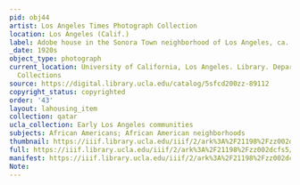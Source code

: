 ```yaml
---
pid: obj44
artist: Los Angeles Times Photograph Collection
location: Los Angeles (Calif.)
label: Adobe house in the Sonora Town neighborhood of Los Angeles, ca. 1920s
_date: 1920s
object_type: photograph
current_location: University of California, Los Angeles. Library. Department of Special
  Collections
source: https://digital.library.ucla.edu/catalog/5sfcd200zz-89112
copyright_status: copyrighted
order: '43'
layout: lahousing_item
collection: qatar
ucla_collection: Early Los Angeles communities
subjects: African Americans; African American neighborhoods
thumbnail: https://iiif.library.ucla.edu/iiif/2/ark%3A%2F21198%2Fzz002dcfs5/full/250,/0/default.jpg
full: https://iiif.library.ucla.edu/iiif/2/ark%3A%2F21198%2Fzz002dcfs5/full/600,/0/default.jpg
manifest: https://iiif.library.ucla.edu/iiif/2/ark%3A%2F21198%2Fzz002dcfs5/info.json
Note: 
---
```

